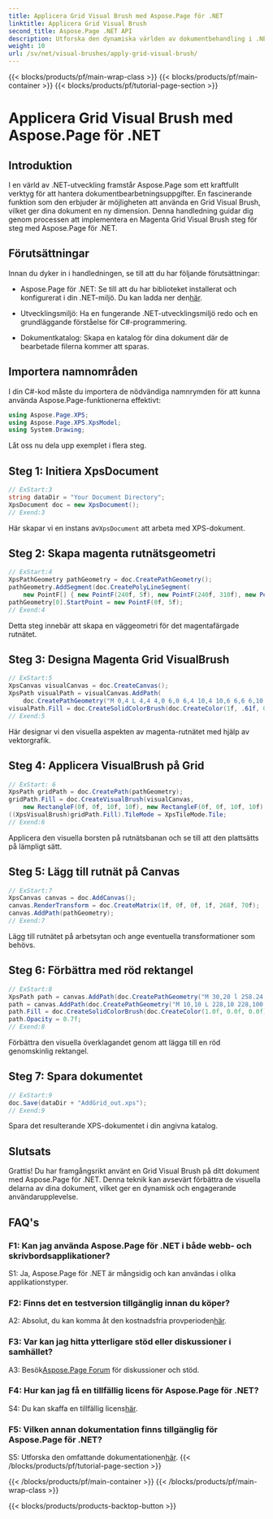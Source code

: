 ```yaml
---
title: Applicera Grid Visual Brush med Aspose.Page för .NET
linktitle: Applicera Grid Visual Brush
second_title: Aspose.Page .NET API
description: Utforska den dynamiska världen av dokumentbehandling i .NET med Aspose.Page. Lär dig hur du använder en visuell rutnätspensel för visuellt imponerande dokument.
weight: 10
url: /sv/net/visual-brushes/apply-grid-visual-brush/
---
```


{{< blocks/products/pf/main-wrap-class >}}
{{< blocks/products/pf/main-container >}}
{{< blocks/products/pf/tutorial-page-section >}}

# Applicera Grid Visual Brush med Aspose.Page för .NET

## Introduktion

I en värld av .NET-utveckling framstår Aspose.Page som ett kraftfullt verktyg för att hantera dokumentbearbetningsuppgifter. En fascinerande funktion som den erbjuder är möjligheten att använda en Grid Visual Brush, vilket ger dina dokument en ny dimension. Denna handledning guidar dig genom processen att implementera en Magenta Grid Visual Brush steg för steg med Aspose.Page för .NET.

## Förutsättningar

Innan du dyker in i handledningen, se till att du har följande förutsättningar:

-  Aspose.Page för .NET: Se till att du har biblioteket installerat och konfigurerat i din .NET-miljö. Du kan ladda ner den[här](https://releases.aspose.com/page/net/).

- Utvecklingsmiljö: Ha en fungerande .NET-utvecklingsmiljö redo och en grundläggande förståelse för C#-programmering.

- Dokumentkatalog: Skapa en katalog för dina dokument där de bearbetade filerna kommer att sparas.

## Importera namnområden

I din C#-kod måste du importera de nödvändiga namnrymden för att kunna använda Aspose.Page-funktionerna effektivt:

```csharp
using Aspose.Page.XPS;
using Aspose.Page.XPS.XpsModel;
using System.Drawing;
```

Låt oss nu dela upp exemplet i flera steg.

## Steg 1: Initiera XpsDocument

```csharp
// ExStart:3
string dataDir = "Your Document Directory";
XpsDocument doc = new XpsDocument();
// Exend:3
```

 Här skapar vi en instans av`XpsDocument` att arbeta med XPS-dokument.

## Steg 2: Skapa magenta rutnätsgeometri

```csharp
// ExStart:4
XpsPathGeometry pathGeometry = doc.CreatePathGeometry();
pathGeometry.AddSegment(doc.CreatePolyLineSegment(
    new PointF[] { new PointF(240f, 5f), new PointF(240f, 310f), new PointF(0f, 310f) }));
pathGeometry[0].StartPoint = new PointF(0f, 5f);
// Exend:4
```

Detta steg innebär att skapa en väggeometri för det magentafärgade rutnätet.

## Steg 3: Designa Magenta Grid VisualBrush

```csharp
// ExStart:5
XpsCanvas visualCanvas = doc.CreateCanvas();
XpsPath visualPath = visualCanvas.AddPath(
    doc.CreatePathGeometry("M 0,4 L 4,4 4,0 6,0 6,4 10,4 10,6 6,6 6,10 4,10 4,6 0,6 Z"));
visualPath.Fill = doc.CreateSolidColorBrush(doc.CreateColor(1f, .61f, 0.1f, 0.61f));
// Exend:5
```

Här designar vi den visuella aspekten av magenta-rutnätet med hjälp av vektorgrafik.

## Steg 4: Applicera VisualBrush på Grid

```csharp
// ExStart: 6
XpsPath gridPath = doc.CreatePath(pathGeometry);
gridPath.Fill = doc.CreateVisualBrush(visualCanvas,
    new RectangleF(0f, 0f, 10f, 10f), new RectangleF(0f, 0f, 10f, 10f));
((XpsVisualBrush)gridPath.Fill).TileMode = XpsTileMode.Tile;
// Exend:6
```

Applicera den visuella borsten på rutnätsbanan och se till att den plattsätts på lämpligt sätt.

## Steg 5: Lägg till rutnät på Canvas

```csharp
// ExStart:7
XpsCanvas canvas = doc.AddCanvas();
canvas.RenderTransform = doc.CreateMatrix(1f, 0f, 0f, 1f, 268f, 70f);
canvas.AddPath(pathGeometry);
// Exend:7
```

Lägg till rutnätet på arbetsytan och ange eventuella transformationer som behövs.

## Steg 6: Förbättra med röd rektangel

```csharp
// ExStart:8
XpsPath path = canvas.AddPath(doc.CreatePathGeometry("M 30,20 l 258.24,0 0,56.64 -258.24,0 Z"));
path = canvas.AddPath(doc.CreatePathGeometry("M 10,10 L 228,10 228,100 10,100"));
path.Fill = doc.CreateSolidColorBrush(doc.CreateColor(1.0f, 0.0f, 0.0f));
path.Opacity = 0.7f;
// Exend:8
```

Förbättra den visuella överklagandet genom att lägga till en röd genomskinlig rektangel.

## Steg 7: Spara dokumentet

```csharp
// ExStart:9
doc.Save(dataDir + "AddGrid_out.xps");
// Exend:9
```

Spara det resulterande XPS-dokumentet i din angivna katalog.

## Slutsats

Grattis! Du har framgångsrikt använt en Grid Visual Brush på ditt dokument med Aspose.Page för .NET. Denna teknik kan avsevärt förbättra de visuella delarna av dina dokument, vilket ger en dynamisk och engagerande användarupplevelse.

## FAQ's

### F1: Kan jag använda Aspose.Page för .NET i både webb- och skrivbordsapplikationer?

S1: Ja, Aspose.Page för .NET är mångsidig och kan användas i olika applikationstyper.

### F2: Finns det en testversion tillgänglig innan du köper?

 A2: Absolut, du kan komma åt den kostnadsfria provperioden[här](https://releases.aspose.com/).

### F3: Var kan jag hitta ytterligare stöd eller diskussioner i samhället?

 A3: Besök[Aspose.Page Forum](https://forum.aspose.com/c/page/39) för diskussioner och stöd.

### F4: Hur kan jag få en tillfällig licens för Aspose.Page för .NET?

 S4: Du kan skaffa en tillfällig licens[här](https://purchase.aspose.com/temporary-license/).

### F5: Vilken annan dokumentation finns tillgänglig för Aspose.Page för .NET?

 S5: Utforska den omfattande dokumentationen[här](https://reference.aspose.com/page/net/).
{{< /blocks/products/pf/tutorial-page-section >}}

{{< /blocks/products/pf/main-container >}}
{{< /blocks/products/pf/main-wrap-class >}}

{{< blocks/products/products-backtop-button >}}
